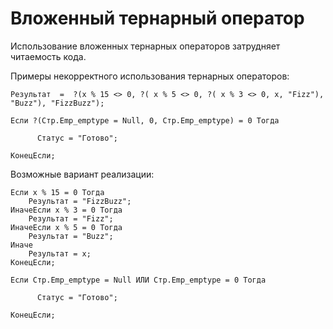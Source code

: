 # Вложенный тернарный оператор

Использование вложенных тернарных операторов затрудняет читаемость кода.

Примеры некорректного использования тернарных операторов:

```bsl
Результат  =  ?(x % 15 <> 0, ?( x % 5 <> 0, ?( x % 3 <> 0, x, "Fizz"), "Buzz"), "FizzBuzz"); 
```

```bsl
Если ?(Стр.Emp_emptype = Null, 0, Стр.Emp_emptype) = 0 Тогда

      Статус = "Готово";

КонецЕсли;
```

Возможные вариант реализации:

```bsl
Если x % 15 = 0 Тогда
	Результат = "FizzBuzz";
ИначеЕсли x % 3 = 0 Тогда
	Результат = "Fizz";
ИначеЕсли x % 5 = 0 Тогда
	Результат = "Buzz";
Иначе
	Результат = x;
КонецЕсли;
```

```bsl
Если Стр.Emp_emptype = Null ИЛИ Стр.Emp_emptype = 0 Тогда

      Статус = "Готово";

КонецЕсли;
```
